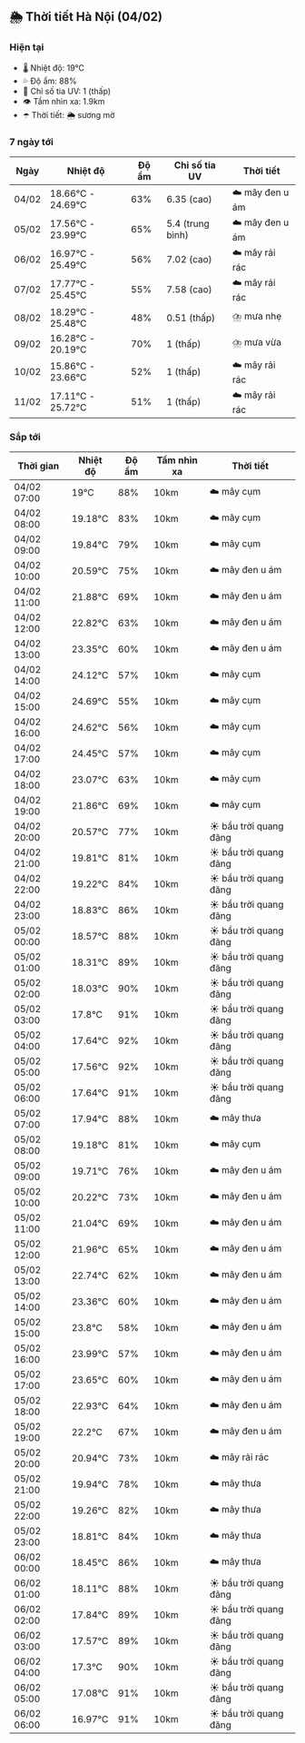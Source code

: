 ## 🌦️ Thời tiết Hà Nội (04/02)

### Hiện tại

- 🌡️ Nhiệt độ: 19℃
- 💦 Độ ẩm: 88%
- 🌟 Chỉ số tia UV: 1 (thấp)
- 👁️ Tầm nhìn xa: 1.9km
- ☂️ Thời tiết: 🌦️ sương mờ

### 7 ngày tới

| Ngày | Nhiệt độ | Độ ẩm | Chỉ số tia UV | Thời tiết |
| --- | --- | --- | --- | --- |
| 04/02 | 18.66℃ - 24.69℃ | 63% | 6.35 (cao) | ☁️ mây đen u ám |
| 05/02 | 17.56℃ - 23.99℃ | 65% | 5.4 (trung bình) | ☁️ mây đen u ám |
| 06/02 | 16.97℃ - 25.49℃ | 56% | 7.02 (cao) | ☁️ mây rải rác |
| 07/02 | 17.77℃ - 25.45℃ | 55% | 7.58 (cao) | ☁️ mây rải rác |
| 08/02 | 18.29℃ - 25.48℃ | 48% | 0.51 (thấp) | ⛈️ mưa nhẹ |
| 09/02 | 16.28℃ - 20.19℃ | 70% | 1 (thấp) | ⛈️ mưa vừa |
| 10/02 | 15.86℃ - 23.66℃ | 52% | 1 (thấp) | ☁️ mây rải rác |
| 11/02 | 17.11℃ - 25.72℃ | 51% | 1 (thấp) | ☁️ mây rải rác |

### Sắp tới

| Thời gian | Nhiệt độ | Độ ẩm | Tầm nhìn xa | Thời tiết |
| --- | --- | --- | --- | --- |
| 04/02 07:00 | 19℃ | 88% | 10km | ☁️ mây cụm |
| 04/02 08:00 | 19.18℃ | 83% | 10km | ☁️ mây cụm |
| 04/02 09:00 | 19.84℃ | 79% | 10km | ☁️ mây cụm |
| 04/02 10:00 | 20.59℃ | 75% | 10km | ☁️ mây đen u ám |
| 04/02 11:00 | 21.88℃ | 69% | 10km | ☁️ mây đen u ám |
| 04/02 12:00 | 22.82℃ | 63% | 10km | ☁️ mây đen u ám |
| 04/02 13:00 | 23.35℃ | 60% | 10km | ☁️ mây đen u ám |
| 04/02 14:00 | 24.12℃ | 57% | 10km | ☁️ mây cụm |
| 04/02 15:00 | 24.69℃ | 55% | 10km | ☁️ mây cụm |
| 04/02 16:00 | 24.62℃ | 56% | 10km | ☁️ mây cụm |
| 04/02 17:00 | 24.45℃ | 57% | 10km | ☁️ mây cụm |
| 04/02 18:00 | 23.07℃ | 63% | 10km | ☁️ mây cụm |
| 04/02 19:00 | 21.86℃ | 69% | 10km | ☁️ mây cụm |
| 04/02 20:00 | 20.57℃ | 77% | 10km | ☀️ bầu trời quang đãng |
| 04/02 21:00 | 19.81℃ | 81% | 10km | ☀️ bầu trời quang đãng |
| 04/02 22:00 | 19.22℃ | 84% | 10km | ☀️ bầu trời quang đãng |
| 04/02 23:00 | 18.83℃ | 86% | 10km | ☀️ bầu trời quang đãng |
| 05/02 00:00 | 18.57℃ | 88% | 10km | ☀️ bầu trời quang đãng |
| 05/02 01:00 | 18.31℃ | 89% | 10km | ☀️ bầu trời quang đãng |
| 05/02 02:00 | 18.03℃ | 90% | 10km | ☀️ bầu trời quang đãng |
| 05/02 03:00 | 17.8℃ | 91% | 10km | ☀️ bầu trời quang đãng |
| 05/02 04:00 | 17.64℃ | 92% | 10km | ☀️ bầu trời quang đãng |
| 05/02 05:00 | 17.56℃ | 92% | 10km | ☀️ bầu trời quang đãng |
| 05/02 06:00 | 17.64℃ | 91% | 10km | ☀️ bầu trời quang đãng |
| 05/02 07:00 | 17.94℃ | 88% | 10km | ☁️ mây thưa |
| 05/02 08:00 | 19.18℃ | 81% | 10km | ☁️ mây cụm |
| 05/02 09:00 | 19.71℃ | 76% | 10km | ☁️ mây đen u ám |
| 05/02 10:00 | 20.22℃ | 73% | 10km | ☁️ mây đen u ám |
| 05/02 11:00 | 21.04℃ | 69% | 10km | ☁️ mây đen u ám |
| 05/02 12:00 | 21.96℃ | 65% | 10km | ☁️ mây đen u ám |
| 05/02 13:00 | 22.74℃ | 62% | 10km | ☁️ mây đen u ám |
| 05/02 14:00 | 23.36℃ | 60% | 10km | ☁️ mây đen u ám |
| 05/02 15:00 | 23.8℃ | 58% | 10km | ☁️ mây đen u ám |
| 05/02 16:00 | 23.99℃ | 57% | 10km | ☁️ mây đen u ám |
| 05/02 17:00 | 23.65℃ | 60% | 10km | ☁️ mây đen u ám |
| 05/02 18:00 | 22.93℃ | 64% | 10km | ☁️ mây đen u ám |
| 05/02 19:00 | 22.2℃ | 67% | 10km | ☁️ mây đen u ám |
| 05/02 20:00 | 20.94℃ | 73% | 10km | ☁️ mây rải rác |
| 05/02 21:00 | 19.94℃ | 78% | 10km | ☁️ mây thưa |
| 05/02 22:00 | 19.26℃ | 82% | 10km | ☁️ mây thưa |
| 05/02 23:00 | 18.81℃ | 84% | 10km | ☁️ mây thưa |
| 06/02 00:00 | 18.45℃ | 86% | 10km | ☁️ mây thưa |
| 06/02 01:00 | 18.11℃ | 88% | 10km | ☀️ bầu trời quang đãng |
| 06/02 02:00 | 17.84℃ | 89% | 10km | ☀️ bầu trời quang đãng |
| 06/02 03:00 | 17.57℃ | 89% | 10km | ☀️ bầu trời quang đãng |
| 06/02 04:00 | 17.3℃ | 90% | 10km | ☀️ bầu trời quang đãng |
| 06/02 05:00 | 17.08℃ | 91% | 10km | ☀️ bầu trời quang đãng |
| 06/02 06:00 | 16.97℃ | 91% | 10km | ☀️ bầu trời quang đãng |
